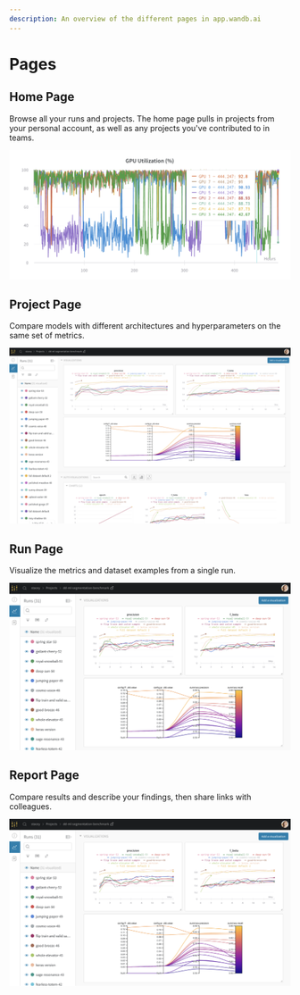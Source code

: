 ```yaml
---
description: An overview of the different pages in app.wandb.ai
---
```


# Pages

## Home Page

Browse all your runs and projects. The home page pulls in projects from your personal account, as well as any projects you've contributed to in teams. 

![](../../.gitbook/assets/image%20%2836%29.png)

## Project Page

Compare models with different architectures and hyperparameters on the same set of metrics.

![](../../.gitbook/assets/image%20%2827%29.png)

## Run Page

Visualize the metrics and dataset examples from a single run.

![](../../.gitbook/assets/image%20%2817%29.png)

## Report Page

Compare results and describe your findings, then share links with colleagues.

![](../../.gitbook/assets/image%20%2829%29.png)

